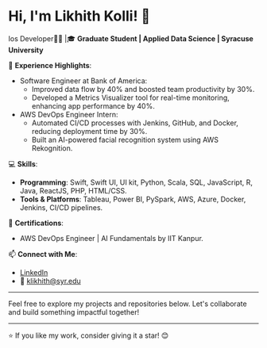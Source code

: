 # Hi, I'm Likhith Kolli! 👋

Ios Developer👨‍💻 |🎓 **Graduate Student | Applied Data Science | Syracuse University**

💼 **Experience Highlights**:
- Software Engineer at Bank of America:
  - Improved data flow by 40% and boosted team productivity by 30%.
  - Developed a Metrics Visualizer tool for real-time monitoring, enhancing app performance by 40%.
- AWS DevOps Engineer Intern:
  - Automated CI/CD processes with Jenkins, GitHub, and Docker, reducing deployment time by 30%.
  - Built an AI-powered facial recognition system using AWS Rekognition.

💻 **Skills**:
- **Programming**: Swift, Swift UI, UI kit, Python, Scala, SQL, JavaScript, R, Java, ReactJS, PHP, HTML/CSS.
- **Tools & Platforms**: Tableau, Power BI, PySpark, AWS, Azure, Docker, Jenkins, CI/CD pipelines.


🌟 **Certifications**:
- AWS DevOps Engineer | AI Fundamentals by IIT Kanpur.

📫 **Connect with Me**:
- [LinkedIn](https://www.linkedin.com/in/likhithkolli)
- 📧 klikhith@syr.edu

---

Feel free to explore my projects and repositories below. Let's collaborate and build something impactful together!

---

⭐️ If you like my work, consider giving it a star! 😊
